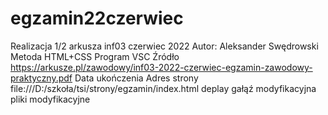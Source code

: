 # egzamin22czerwiec
Realizacja 1/2 arkusza inf03 czerwiec 2022
Autor: Aleksander Swędrowski
Metoda HTML+CSS
Program VSC
Źródło https://arkusze.pl/zawodowy/inf03-2022-czerwiec-egzamin-zawodowy-praktyczny.pdf
Data ukończenia
Adres strony file:///D:/szkoła/tsi/strony/egzamin/index.html
deplay gałąź modyfikacyjna
pliki modyfikacyjne
